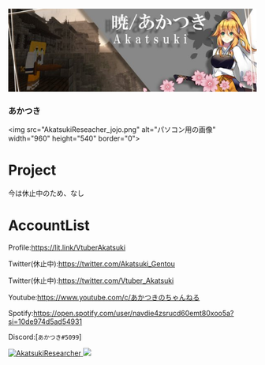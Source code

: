 <p class="profile-img" align="center">
 <img src="akatsuki_header.jpg" width=800>
</p>

### あかつき 

 <img src="AkatsukiReseacher_jojo.png" alt="パソコン用の画像"　width="960" height="540" border="0">

# Project

今は休止中のため、なし

# AccountList
Profile:<https://lit.link/VtuberAkatsuki>

Twitter(休止中):<https://twitter.com/Akatsuki_Gentou>

Twitter(休止中):<https://twitter.com/Vtuber_Akatsuki>

Youtube:<https://www.youtube.com/c/あかつきのちゃんねる>

Spotify:https://open.spotify.com/user/navdie4zsrucd60emt80xoo5a?si=10de974d5ad54931

Discord:[`あかつき#5099`]

<p align="left">
  <a href="https://github.com/AkatsukiResearcher/AkatsukiResearcher/">
    <img src="https://komarev.com/ghpvc/?username=AkatsukiResearcher" alt="AkatsukiResearcher" />
  </a>
   <a href="http://twitter.com/Akatsuki_Gentou">
    <img height="20" src="https://img.shields.io/twitter/follow/Akatsuki_Gentou?label=Twitter&logo=twitter&style=flat" />
  </a>
</p>



